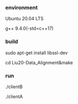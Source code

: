 ### environment
Ubuntu 20.04 LTS

g++ 9.4.0(-std=c++17)
### build
sudo apt-get install libssl-dev

cd Liu20-Data_Alignment&make
### run
./clientB

./clientA

